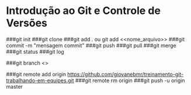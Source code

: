 # Introdução ao Git e Controle de Versões

 ###git init
 ###git clone
 ###git add . ou git add <<nome_arquivo>>
 ###git commit -m "mensagem commit"
 ###git push
 ###git pull
 ###git merge
 ###git status
 ###git log
 
 ###git branch <<nome da branch>>

 ###git remote add origin https://github.com/giovanebmr/treinamento-git-trabalhando-em-equipes.git
 ###git remote rm origin
 ###git push -u origin master
